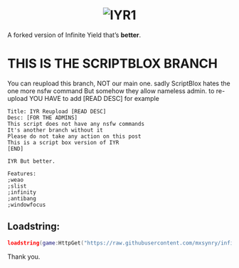 # <h1 align="center">![IYR1](https://github.com/user-attachments/assets/3a9ca248-b931-41a9-b46e-b503f3c051f0)
</h1>

A forked version of Infinite Yield that’s **better**.

# THIS IS THE SCRIPTBLOX BRANCH
You can reupload this branch, NOT our main one. sadly ScriptBlox hates the one more nsfw command
But somehow they allow nameless admin.
to re-upload YOU HAVE to add [READ DESC]
for example
```
Title: IYR Reupload [READ DESC]
Desc: [FOR THE ADMINS]
This script does not have any nsfw commands
It's another branch without it
Please do not take any action on this post
This is a script box version of IYR
[END]

IYR But better.

Features:
;weao
;slist
;infinity
;antibang
;windowfocus
```

## Loadstring:
```lua
loadstring(game:HttpGet("https://raw.githubusercontent.com/mxsynry/infiniteyield-reborn/refs/heads/scriptblox/source"))()
```

Thank you.
